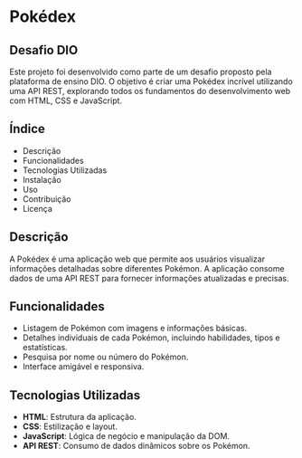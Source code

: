 # Pokédex

## Desafio DIO

Este projeto foi desenvolvido como parte de um desafio proposto pela plataforma de ensino DIO. O objetivo é criar uma Pokédex incrível utilizando uma API REST, explorando todos os fundamentos do desenvolvimento web com HTML, CSS e JavaScript.

## Índice

- Descrição
- Funcionalidades
- Tecnologias Utilizadas
- Instalação
- Uso
- Contribuição
- Licença

## Descrição

A Pokédex é uma aplicação web que permite aos usuários visualizar informações detalhadas sobre diferentes Pokémon. A aplicação consome dados de uma API REST para fornecer informações atualizadas e precisas.

## Funcionalidades

- Listagem de Pokémon com imagens e informações básicas.
- Detalhes individuais de cada Pokémon, incluindo habilidades, tipos e estatísticas.
- Pesquisa por nome ou número do Pokémon.
- Interface amigável e responsiva.

## Tecnologias Utilizadas

- **HTML**: Estrutura da aplicação.
- **CSS**: Estilização e layout.
- **JavaScript**: Lógica de negócio e manipulação da DOM.
- **API REST**: Consumo de dados dinâmicos sobre os Pokémon.

